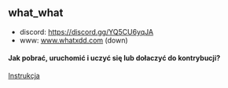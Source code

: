 ## what_what

- discord: https://discord.gg/YQ5CU6yqJA
- www: www.whatxdd.com (down)


#### Jak pobrać, uruchomić i uczyć się lub dołaczyć do kontrybucji?

[Instrukcja](https://github.com/ZPXD/zajecia_programowania_xd/blob/main/przydatne/projekty.md)

